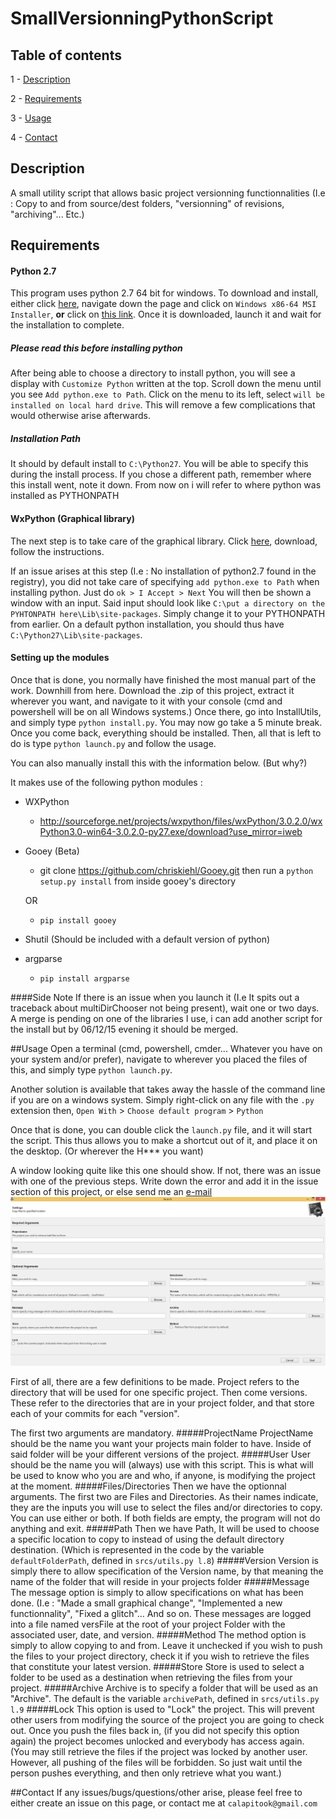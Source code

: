 # SmallVersionningPythonScript
## Table of contents
  1 - [Description](#description)
  
  2 - [Requirements](#requirements)
  
  3 - [Usage](#usage)
  
  4 - [Contact](#contact)
  
## Description
A small utility script that allows basic project versionning functionnalities (I.e : Copy to and from source/dest folders, "versionning" of revisions, "archiving"... Etc.)

## Requirements
#### Python 2.7
This program uses python 2.7 64 bit for windows. To download and install, either click [here](https://www.python.org/downloads/release/python-279/ ), navigate down the page and click on `Windows x86-64 MSI Installer`, **or** click on [this link](https://www.python.org/ftp/python/2.7.9/python-2.7.9.amd64.msi). Once it is downloaded, launch it and wait for the installation to complete.

##### Please read this before installing python
After being able to choose a directory to install python, you will see a display with `Customize Python` written at the top. Scroll down the menu until you see `Add python.exe to Path`. Click on the menu to its left, select `will be installed on local hard drive`. This will remove a few complications that would otherwise arise afterwards.

##### Installation Path
It should by default install to `C:\Python27`. You will be able to specify this during the install process. If you chose a different path, remember where this install went, note it down. From now on i will refer to where python was installed as PYTHONPATH

#### WxPython (Graphical library)
The next step is to take care of the graphical library. Click [here](http://downloads.sourceforge.net/wxpython/wxPython3.0-win64-3.0.2.0-py27.exe), download, follow the instructions.

If an issue arises at this step (I.e : No installation of python2.7 found in the registry), you did not take care of specifying `add python.exe to Path` when installing python. Just do `ok > I Accept > Next`
You will then be shown a window with an input. Said input should look like `C:\put a directory on the PYHTONPATH here\Lib\site-packages`. Simply change it to your PYTHONPATH from earlier. On a default python installation, you should thus have `C:\Python27\Lib\site-packages`.

#### Setting up the modules
Once that is done, you normally have finished the most manual part of the work. Downhill from here.
Download the .zip of this project, extract it wherever you want, and navigate to it with your console (cmd and powershell will be on all Windows systems.)
Once there, go into InstallUtils, and simply type `python install.py`. You may now go take a 5 minute break. Once you come back, everything should be installed. Then, all that is left to do is type `python launch.py` and follow the usage.

You can also manually install this with the information below. (But why?)

It makes use of the following python modules :
  - WXPython 
      - http://sourceforge.net/projects/wxpython/files/wxPython/3.0.2.0/wxPython3.0-win64-3.0.2.0-py27.exe/download?use_mirror=iweb
  - Gooey (Beta)
      - git clone https://github.com/chriskiehl/Gooey.git then run a `python setup.py install` from inside gooey's directory
      
      OR
      - `pip install gooey`

  - Shutil (Should be included with a default version of python)
  - argparse
      - `pip install argparse`

####Side Note
If there is an issue when you launch it (I.e It spits out a traceback about multiDirChooser not being present), wait one or two days. A merge is pending on one of the libraries I use, i can add another script for the install but by 06/12/15 evening it should be merged.

##Usage
Open a terminal (cmd, powershell, cmder... Whatever you have on your system and/or prefer), navigate to wherever you placed the files of this, and simply type `python launch.py`.

Another solution is available that takes away the hassle of the command line if you are on a windows system. Simply right-click on any file with the `.py` extension then, `Open With` > `Choose default program` > `Python`

Once that is done, you can double click the `launch.py` file, and it will start the script. This thus allows you to make a shortcut out of it, and place it on the desktop. (Or wherever the H*** you want)

A window looking quite like this one should show. If not, there was an issue with one of the previous steps. Write down the error and add it in the issue section of this project, or else send me an [e-mail](#contact)
![Image of The Gooey GUI](images/VersionningGui.jpg)


First of all, there are a few definitions to be made. Project refers to the directory that will be used for one specific project. Then come versions. These refer to the directories that are in your project folder, and that store each of your commits for each "version".

The first two arguments are mandatory. 
#####ProjectName
ProjectName should be the name you want your projects main folder to have. Inside of said folder will be your different versions of the project.
#####User
User should be the name you will (always) use with this script. This is what will be used to know who you are and who, if anyone, is modifying the project at the moment.
#####Files/Directories
Then we have the optionnal arguments. The first two are Files and Directories. As their names indicate, they are the inputs you will use to select the files and/or directories to copy. You can use either or both. If both fields are empty, the program will not do anything and exit.
#####Path
Then we have Path, It will be used to choose a specific location to copy to instead of using the default directory destination. (Which is represented in the code by the variable `defaultFolderPath`, defined in `srcs/utils.py l.8`)
#####Version
Version is simply there to allow specification of the Version name, by that meaning the name of the folder that will reside in your projects folder
#####Message
The message option is simply to allow specifications on what has been done. (I.e : "Made a small graphical change", "Implemented a new functionnality", "Fixed a glitch"... And so on. These messages are logged into a file named versFile at the root of your project Folder with the associated user, date, and version.
#####Method
The method option is simply to allow copying to and from. Leave it unchecked if you wish to push the files to your project directory, check it if you wish to retrieve the files that constitute your latest version.
#####Store
Store is used to select a folder to be used as a destination when retrieving the files from your project.
#####Archive
Archive is to specify a folder that will be used as an "Archive". The default is the variable `archivePath`, defined in `srcs/utils.py l.9`
#####Lock
This option is used to "Lock" the project. This will prevent other users from modifying the source of the project you are going to check out. Once you push the files back in, (if you did not specify this option again) the project becomes unlocked and everybody has access again. (You may still retrieve the files if the project was locked by another user. However, all pushing of the files will be forbidden. So just wait until the person pushes everything, and then only retrieve what you want.)

##Contact
If any issues/bugs/questions/other arise, please feel free to either create an issue on this page, or contact me at `calapitook@gmail.com`
